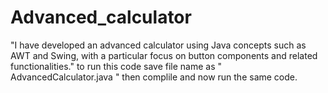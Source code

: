# Advanced_calculator
"I have developed an advanced calculator using Java concepts such as AWT and Swing, with a particular focus on button components and related functionalities."
to run this code 
save file name as " AdvancedCalculator.java " 
then complile and now run the same code.

